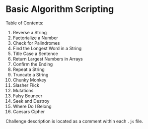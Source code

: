 # Basic Algorithm Scripting

Table of Contents:
1. Reverse a String
2. Factorialize a Number
3. Check for Palindromes
4. Find the Longest Word in a String
5. Title Case a Sentence
6. Return Largest Numbers in Arrays
7. Confirm the Ending
8. Repeat a String
9. Truncate a String
10. Chunky Monkey
11. Slasher Flick
12. Mutations
13. Falsy Bouncer
14. Seek and Destroy
15. Where Do I Belong
16. Caesars Cipher

Challenge description is located as a comment within each `.js` file.
